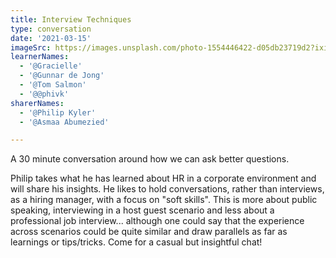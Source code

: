 ```yaml
---
title: Interview Techniques
type: conversation
date: '2021-03-15'
imageSrc: https://images.unsplash.com/photo-1554446422-d05db23719d2?ixid=MXwxMjA3fDB8MHxwaG90by1wYWdlfHx8fGVufDB8fHw%3D&ixlib=rb-1.2.1&auto=format&fit=crop&w=1953&q=80
learnerNames:
  - '@Gracielle'
  - '@Gunnar de Jong'
  - '@Tom Salmon'
  - '@@phivk'
sharerNames: 
  - '@Philip Kyler'
  - '@Asmaa Abumezied'

---
```

A 30 minute conversation around how we can ask better questions. 
<!--more-->
Philip takes what he has learned about HR in a corporate environment and will share his insights. He likes to hold conversations, rather than interviews, as a hiring manager, with a focus on "soft skills".
This is more about public speaking, interviewing in a host guest scenario and less about a professional job interview... although one could say that the experience across scenarios could be quite similar and draw parallels as far as learnings or tips/tricks. Come for a casual but insightful chat!
